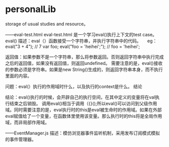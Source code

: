 # personalLib
storage of usual studies and resource。

——eval-test.html
eval-test.html 是一个学习eval()执行上下文的test case。eval()
描述：eval（）函数接受一个字符串，并执行字符串中的代码。
     eg：eval("3 + 4"); // 7
         var foo;
         eval("foo = 'heihei';"); // foo = 'heihei';
         
返回值：如果参数不是一个字符串，那么将参数返回。否则返回字符串中执行完成之后的返回值，如果没有返回值，则返回undefined。
需要注意的是，eval()接收的参数必须是字符串。如果是new String()生成的，则返回字符串本身，而不执行里面的内容。


问题：eval(）执行的作用域时什么，以及执行的context是什么。 结论


结论：eval()执行的时候，会开辟自己的执行空间，在其中定义的变量将在val执行结束之后销毁。 调用eval()相当于调用（{}();所以eval()可以访问到父级作用域。同时需要注意的是，eval执行时的this是eval被生命时的作用域。如果在外部eval赋值给了一个变量，在函数体里使用该变量。那么执行时的this将是全局作用域，而非局部作用域。

——EventManager.js
描述：模仿浏览器事件监听机制，采用发布订阅模式模拟的事件管理器。
